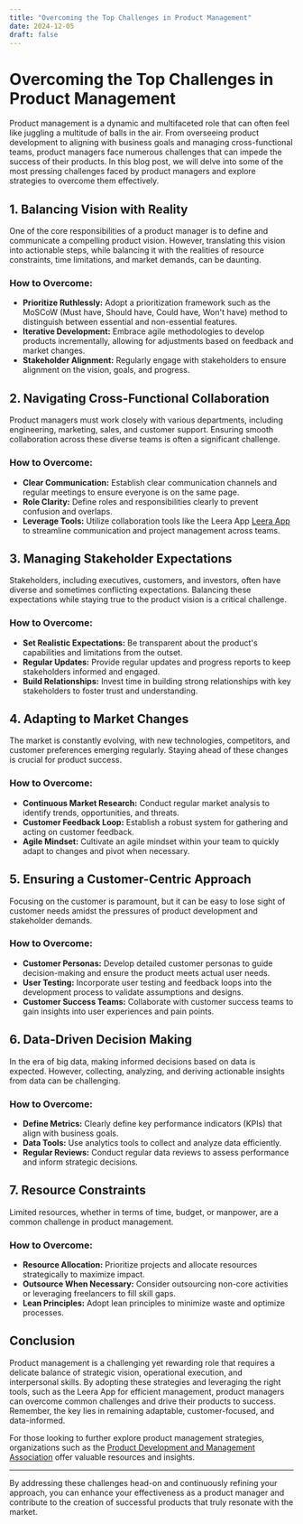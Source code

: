 ```yaml
---
title: "Overcoming the Top Challenges in Product Management"
date: 2024-12-05
draft: false
---
```

# Overcoming the Top Challenges in Product Management

Product management is a dynamic and multifaceted role that can often feel like juggling a multitude of balls in the air. From overseeing product development to aligning with business goals and managing cross-functional teams, product managers face numerous challenges that can impede the success of their products. In this blog post, we will delve into some of the most pressing challenges faced by product managers and explore strategies to overcome them effectively.

## 1. Balancing Vision with Reality

One of the core responsibilities of a product manager is to define and communicate a compelling product vision. However, translating this vision into actionable steps, while balancing it with the realities of resource constraints, time limitations, and market demands, can be daunting.

### How to Overcome:
- **Prioritize Ruthlessly:** Adopt a prioritization framework such as the MoSCoW (Must have, Should have, Could have, Won't have) method to distinguish between essential and non-essential features.
- **Iterative Development:** Embrace agile methodologies to develop products incrementally, allowing for adjustments based on feedback and market changes.
- **Stakeholder Alignment:** Regularly engage with stakeholders to ensure alignment on the vision, goals, and progress.

## 2. Navigating Cross-Functional Collaboration

Product managers must work closely with various departments, including engineering, marketing, sales, and customer support. Ensuring smooth collaboration across these diverse teams is often a significant challenge.

### How to Overcome:
- **Clear Communication:** Establish clear communication channels and regular meetings to ensure everyone is on the same page.
- **Role Clarity:** Define roles and responsibilities clearly to prevent confusion and overlaps.
- **Leverage Tools:** Utilize collaboration tools like the Leera App [Leera App](https://leera.app) to streamline communication and project management across teams.

## 3. Managing Stakeholder Expectations

Stakeholders, including executives, customers, and investors, often have diverse and sometimes conflicting expectations. Balancing these expectations while staying true to the product vision is a critical challenge.

### How to Overcome:
- **Set Realistic Expectations:** Be transparent about the product's capabilities and limitations from the outset.
- **Regular Updates:** Provide regular updates and progress reports to keep stakeholders informed and engaged.
- **Build Relationships:** Invest time in building strong relationships with key stakeholders to foster trust and understanding.

## 4. Adapting to Market Changes

The market is constantly evolving, with new technologies, competitors, and customer preferences emerging regularly. Staying ahead of these changes is crucial for product success.

### How to Overcome:
- **Continuous Market Research:** Conduct regular market analysis to identify trends, opportunities, and threats.
- **Customer Feedback Loop:** Establish a robust system for gathering and acting on customer feedback.
- **Agile Mindset:** Cultivate an agile mindset within your team to quickly adapt to changes and pivot when necessary.

## 5. Ensuring a Customer-Centric Approach

Focusing on the customer is paramount, but it can be easy to lose sight of customer needs amidst the pressures of product development and stakeholder demands.

### How to Overcome:
- **Customer Personas:** Develop detailed customer personas to guide decision-making and ensure the product meets actual user needs.
- **User Testing:** Incorporate user testing and feedback loops into the development process to validate assumptions and designs.
- **Customer Success Teams:** Collaborate with customer success teams to gain insights into user experiences and pain points.

## 6. Data-Driven Decision Making

In the era of big data, making informed decisions based on data is expected. However, collecting, analyzing, and deriving actionable insights from data can be challenging.

### How to Overcome:
- **Define Metrics:** Clearly define key performance indicators (KPIs) that align with business goals.
- **Data Tools:** Use analytics tools to collect and analyze data efficiently.
- **Regular Reviews:** Conduct regular data reviews to assess performance and inform strategic decisions.

## 7. Resource Constraints

Limited resources, whether in terms of time, budget, or manpower, are a common challenge in product management.

### How to Overcome:
- **Resource Allocation:** Prioritize projects and allocate resources strategically to maximize impact.
- **Outsource When Necessary:** Consider outsourcing non-core activities or leveraging freelancers to fill skill gaps.
- **Lean Principles:** Adopt lean principles to minimize waste and optimize processes.

## Conclusion

Product management is a challenging yet rewarding role that requires a delicate balance of strategic vision, operational execution, and interpersonal skills. By adopting these strategies and leveraging the right tools, such as the Leera App for efficient management, product managers can overcome common challenges and drive their products to success. Remember, the key lies in remaining adaptable, customer-focused, and data-informed.

For those looking to further explore product management strategies, organizations such as the [Product Development and Management Association](https://www.pdma.org) offer valuable resources and insights.

---

By addressing these challenges head-on and continuously refining your approach, you can enhance your effectiveness as a product manager and contribute to the creation of successful products that truly resonate with the market.